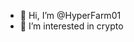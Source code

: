- 👋 Hi, I’m @HyperFarm01
- 👀 I’m interested in crypto

<!---
HyperFarm01/HyperFarm01 is a ✨ special ✨ repository because its `README.md` (this file) appears on your GitHub profile.
You can click the Preview link to take a look at your changes.
--->
